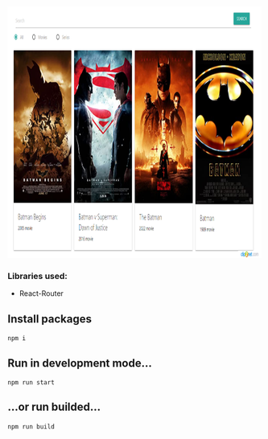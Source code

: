 <div style="text-align: center;">
  <img src="overview.png" alt="Screenshot"  height="500">
</div>

### Libraries used:
- React-Router

## Install packages

```
npm i
```

## Run in development mode...

```
npm run start
```

## ...or run builded...

```
npm run build
```
